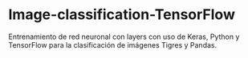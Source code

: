 # Image-classification-TensorFlow
Entrenamiento de red neuronal con layers con uso de Keras, Python y TensorFlow para la clasificación de imágenes Tigres y Pandas.
